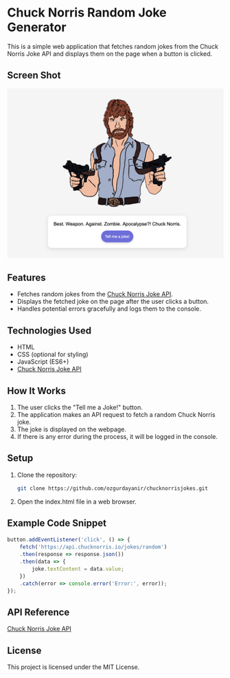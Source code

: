 # Chuck Norris Random Joke Generator

This is a simple web application that fetches random jokes from the Chuck Norris Joke API and displays them on the page when a button is clicked.

## Screen Shot
![ScreenShot](/img/screenshot.png)

## Features

- Fetches random jokes from the [Chuck Norris Joke API](https://api.chucknorris.io/).
- Displays the fetched joke on the page after the user clicks a button.
- Handles potential errors gracefully and logs them to the console.

## Technologies Used

- HTML
- CSS (optional for styling)
- JavaScript (ES6+)
- [Chuck Norris Joke API](https://api.chucknorris.io/)

## How It Works

1. The user clicks the "Tell me a Joke!" button.
2. The application makes an API request to fetch a random Chuck Norris joke.
3. The joke is displayed on the webpage.
4. If there is any error during the process, it will be logged in the console.

## Setup

1. Clone the repository:
   ```bash
   git clone https://github.com/ozgurdayanir/chucknorrisjokes.git
2. Open the index.html file in a web browser.

## Example Code Snippet

```javascript
button.addEventListener('click', () => {
    fetch('https://api.chucknorris.io/jokes/random')
    .then(response => response.json())
    .then(data => {
        joke.textContent = data.value;
    })
    .catch(error => console.error('Error:', error));
});
```

## API Reference

[Chuck Norris Joke API](https://api.chucknorris.io)

## License

This project is licensed under the MIT License.